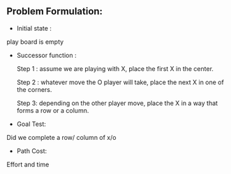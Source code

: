 Problem Formulation:
-----------------

- Initial state :

play board is empty 

- Successor function : 


    Step 1 : assume we are playing with X, place the first X in the center.

    Step 2 : whatever move the O player will take, place the next X in one of the corners. 

    Step 3: depending on the other player move, place the X in a way that forms a row or a column.

- Goal Test:

Did we complete a row/ column of x/o

- Path Cost: 

Effort and time
